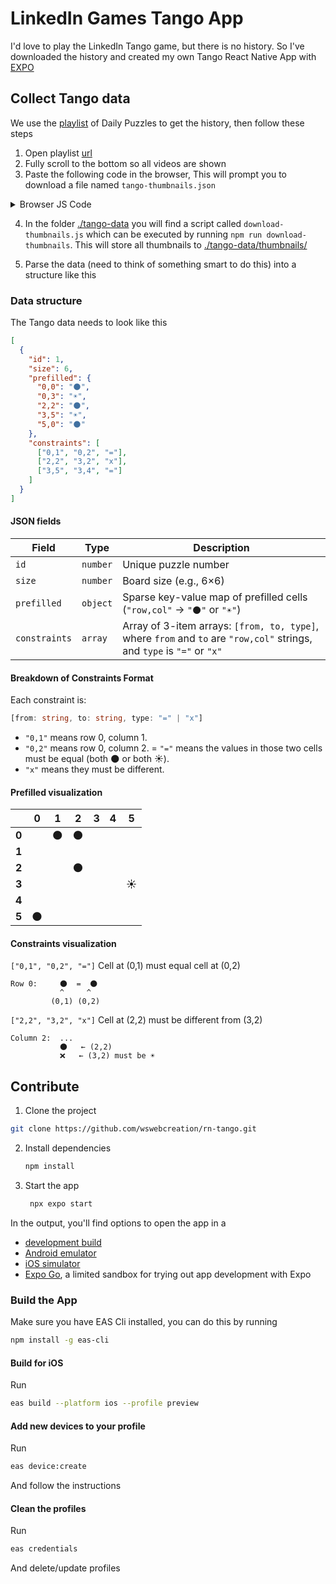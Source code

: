 # LinkedIn Games Tango App

I'd love to play the LinkedIn Tango game, but there is no history. So I've downloaded the history and created my own Tango React Native App with [EXPO](https://expo.dev/)

## Collect Tango data

We use the [playlist](https://www.youtube.com/playlist?list=PLLE2dY85AtnfSpGLBlq9YQwxQQxLVi66w) of Daily Puzzles to get the history, then follow these steps

1. Open playlist [url](https://www.youtube.com/playlist?list=PLLE2dY85AtnfSpGLBlq9YQwxQQxLVi66w)
2. Fully scroll to the bottom so all videos are shown
3. Paste the following code in the browser, This will prompt you to download a file named `tango-thumbnails.json`

  <details>

  <summary>Browser JS Code</summary>

  ```js
  (() => {
    const entries = [...document.querySelectorAll('ytd-playlist-video-renderer')];

    const result = entries.map(el => {
      const link = el.querySelector('a#thumbnail')?.href || '';
      const match = link.match(/v=([\w-]+)/);
      const videoId = match ? match[1] : null;

      const indexEl = el.querySelector('#index');
      const index = indexEl ? parseInt(indexEl.textContent.trim(), 10) : null;

      if (!videoId || !index) return null;

      const padded = String(index).padStart(3, '0');
      return {
        number: padded,
        filename: `tango-${padded}.png`,
        url: `https://img.youtube.com/vi/${videoId}/maxresdefault.jpg`
      };
    }).filter(Boolean);

    const jsonStr = JSON.stringify(result, null, 2);
    const blob = new Blob([jsonStr], { type: 'application/json' });
    const a = document.createElement('a');

    a.href = URL.createObjectURL(blob);
    a.download = 'tango-thumbnails.json';
    a.style.display = 'none';
    document.body.appendChild(a);
    a.click();
    document.body.removeChild(a);

    console.log('✅ JSON file ready and download triggered');
  })();
  ```

  </details>

4. In the folder [./tango-data](./tango-data/) you will find a script called `download-thumbnails.js` which can be executed by running `npm run download-thumbnails`. This will store all thumbnails to [./tango-data/thumbnails/](./tango-data/thumbnails/)

5. Parse the data (need to think of something smart to do this) into a structure like this

### Data structure

The Tango data needs to look like this

```json
[
  {
    "id": 1,
    "size": 6,
    "prefilled": {
      "0,0": "🌑",
      "0,3": "☀️",
      "2,2": "🌑",
      "3,5": "☀️",
      "5,0": "🌑"
    },
    "constraints": [
      ["0,1", "0,2", "="],
      ["2,2", "3,2", "x"],
      ["3,5", "3,4", "="]
    ]
  }
]
```

#### JSON fields

| Field | Type | Description|
| ----- | ---- | ---------- |
| `id` | `number` | Unique puzzle number |
| `size` | `number` | Board size (e.g., 6×6) |
| `prefilled` | `object` | Sparse key-value map of prefilled cells (`"row,col"` → `"🌑"` or `"☀️"`)                                                |
| `constraints` | `array`  | Array of 3-item arrays: `[from, to, type]`, where `from` and `to` are `"row,col"` strings, and `type` is `"="` or `"x"` |

#### Breakdown of Constraints Format

Each constraint is:

```ts
[from: string, to: string, type: "=" | "x"]
```

- `"0,1"` means row 0, column 1.
- `"0,2"` means row 0, column 2.
= `"="` means the values in those two cells must be equal (both 🌑 or both ☀️).
- `"x"` means they must be different.

#### Prefilled visualization

|       | **0**  | **1**  | **2**  | **3** | **4** | **5**  |
| ----- | -- | -- | -- | - | - | -- |
| **0** |    | 🌑 | 🌑 |   |   |    |
| **1** |    |    |    |   |   |    |
| **2** |    |    | 🌑 |   |   |    |
| **3** |    |    |    |   |   | ☀️ |
| **4** |    |    |    |   |   |    |
| **5** | 🌑 |    |    |   |   |    |

#### Constraints visualization

`["0,1", "0,2", "="]` Cell at (0,1) must equal cell at (0,2)

```
Row 0:     🌑  =  🌑
           ^     ^
         (0,1) (0,2)
```

`["2,2", "3,2", "x"]` Cell at (2,2) must be different from (3,2)

```
Column 2:  ...
           🌑   ← (2,2)
           ❌   ← (3,2) must be ☀️
```

## Contribute

1. Clone the project

  ```bash
  git clone https://github.com/wswebcreation/rn-tango.git
  ```

2. Install dependencies

   ```bash
   npm install
   ```

3. Start the app

   ```bash
    npx expo start
   ```

In the output, you'll find options to open the app in a

- [development build](https://docs.expo.dev/develop/development-builds/introduction/)
- [Android emulator](https://docs.expo.dev/workflow/android-studio-emulator/)
- [iOS simulator](https://docs.expo.dev/workflow/ios-simulator/)
- [Expo Go](https://expo.dev/go), a limited sandbox for trying out app development with Expo

### Build the App

Make sure you have EAS Cli installed, you can do this by running

```bash
npm install -g eas-cli
```

#### Build for iOS

Run 

```bash
eas build --platform ios --profile preview
```

#### Add new devices to your profile

Run

```sh
eas device:create
```

And follow the instructions

#### Clean the profiles

Run

```sh
eas credentials 
```

And delete/update profiles